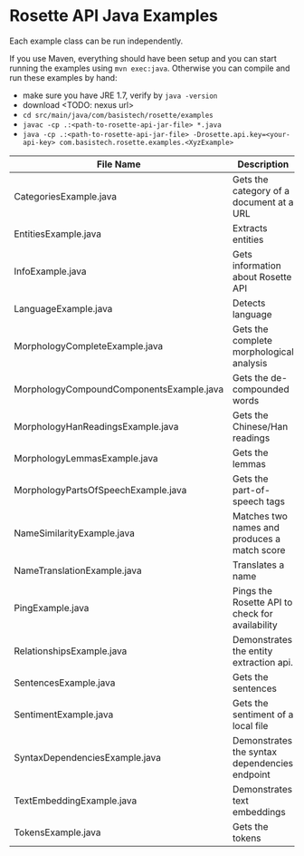 Rosette API Java Examples
=========================

Each example class can be run independently.

If you use Maven, everything should have been setup and you can start running the examples using `mvn exec:java`.
Otherwise you can compile and run these examples by hand:

- make sure you have JRE 1.7, verify by `java -version`
- download <TODO: nexus url>
- `cd src/main/java/com/basistech/rosette/examples`
- `javac -cp .:<path-to-rosette-api-jar-file> *.java`
- `java -cp .:<path-to-rosette-api-jar-file> -Drosette.api.key=<your-api-key> com.basistech.rosette.examples.<XyzExample>`
 
| File Name                                   | Description
| -------------                               |------------- 
| CategoriesExample.java                      | Gets the category of a document at a URL
| EntitiesExample.java                        | Extracts entities
| InfoExample.java                            | Gets information about Rosette API
| LanguageExample.java                        | Detects language
| MorphologyCompleteExample.java              | Gets the complete morphological analysis
| MorphologyCompoundComponentsExample.java    | Gets the de-compounded words
| MorphologyHanReadingsExample.java           | Gets the Chinese/Han readings
| MorphologyLemmasExample.java                | Gets the lemmas
| MorphologyPartsOfSpeechExample.java         | Gets the part-of-speech tags
| NameSimilarityExample.java                  | Matches two names and produces a match score
| NameTranslationExample.java                 | Translates a name
| PingExample.java                            | Pings the Rosette API to check for availability
| RelationshipsExample.java                   | Demonstrates the entity extraction api.
| SentencesExample.java                       | Gets the sentences
| SentimentExample.java                       | Gets the sentiment of a local file
| SyntaxDependenciesExample.java              | Demonstrates the syntax dependencies endpoint
| TextEmbeddingExample.java                   | Demonstrates text embeddings
| TokensExample.java                          | Gets the tokens

